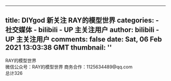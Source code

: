 
---
title: DIYgod 新关注 RAY的模型世界
categories: 
    - 社交媒体
    - bilibili - UP 主关注用户
author: bilibili - UP 主关注用户
comments: false
date: Sat, 06 Feb 2021 13:03:38 GMT
thumbnail: ''
---

<div>   
RAY的模型世界<br>微信公众号：RAY的模型世界 商务合作：1125634489@qq.com<br>总计326  
</div>
            